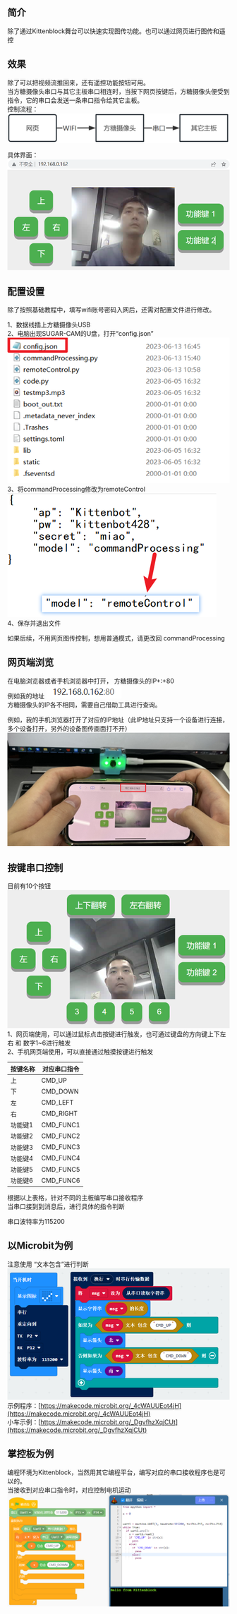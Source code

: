 ## 简介
除了通过Kittenblock舞台可以快速实现图传功能。也可以通过网页进行图传和遥控


## 效果
除了可以把视频流推回来，还有遥控功能按钮可用。<br />当方糖摄像头串口与其它主板串口相连时，当按下网页按键后，方糖摄像头便受到指令，它的串口会发送一条串口指令给其它主板。<br />控制流程：<br />![image.png](./Module_image/1689669982981-23c83cb0-6fc6-4bb9-8aed-a4aa44b458dc.png)

具体界面：<br />![image.png](./Module_image/1686647735084-a681c0e0-f124-4d23-841e-356ae1a16c88.png)



## 配置设置
除了按照基础教程中，填写wifi账号密码入网后，还需对配置文件进行修改。

1、数据线插上方糖摄像头USB<br />2、电脑出现SUGAR-CAM的U盘，打开“config.json”<br />![image.png](./Module_image/1686648101173-5401fc7b-6ac3-41b6-aace-d3f2ef09e667.png)<br />3、将commandProcessing修改为remoteControl<br />![image.png](./Module_image/1686648163212-87517e7c-2e67-4086-9d8c-d4d1fae8fa8c.png)<br />4、保存并退出文件

如果后续，不用网页图传控制，想用普通模式，请更改回 commandProcessing


## 网页端浏览
在电脑浏览器或者手机浏览器中打开， 方糖摄像头的IP+:+80<br />例如我的地址 ![image.png](./Module_image/1686648465786-ada40b2f-e8d6-4df2-813e-783c10ad2502.png)<br />方糖摄像头的IP各不相同，需要自己借助工具进行查询。

例如，我的手机浏览器打开了对应的IP地址（此IP地址只支持一个设备进行连接，多个设备打开，另外的设备图传画面打不开）<br />![image.png](./Module_image/1686648895192-16e17ccf-3d61-4a63-a9c5-fc6a9f7d6077.png)



## 按键串口控制
目前有10个按钮<br />![image.png](./Module_image/1689670312125-7d1aec72-0c87-4509-8848-fb7941dda8d9.png)<br />1、网页端使用，可以通过鼠标点击按键进行触发，也可通过键盘的方向键上下左右 和 数字1~6进行触发<br />2、手机网页端使用，可以直接通过触摸按键进行触发

| 按键名称 | 对应串口指令 |
| --- | --- |
| 上 | CMD_UP |
| 下 | CMD_DOWN |
| 左 | CMD_LEFT |
| 右 | CMD_RIGHT |
| 功能键1 | CMD_FUNC1 |
| 功能键2 | CMD_FUNC2 |
| 功能键3 | CMD_FUNC3 |
| 功能键4 | CMD_FUNC4 |
| 功能键5 | CMD_FUNC5 |
| 功能键6 | CMD_FUNC6 |


根据以上表格，针对不同的主板编写串口接收程序<br />当串口接到到消息后，进行具体的指令判断

串口波特率为115200



## 以Microbit为例
注意使用 “文本包含”进行判断<br />![image.png](./Module_image/1686657203896-4b88a9a6-7f47-4c55-934a-7b8dfb7fbc53.png)<br />示例程序：[https://makecode.microbit.org/_4cWAUUEot4jH](https://makecode.microbit.org/_4cWAUUEot4jH)<br />小车示例：[https://makecode.microbit.org/_DgvfhzXqjCUt](https://makecode.microbit.org/_DgvfhzXqjCUt)





## 掌控板为例

编程环境为Kittenblock，当然用其它编程平台，编写对应的串口接收程序也是可以的。<br />当接收到对应串口指令时，对应控制电机运动<br />![image.png](./Module_image/1686652031203-cb3c5fd6-93d7-4f6e-b396-770e0250ace7.png)
